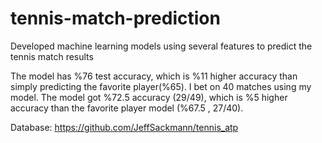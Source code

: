 # tennis-match-prediction
Developed machine learning models using several features to predict the tennis match results

The model has %76 test accuracy, which is %11 higher accuracy than simply predicting the favorite player(%65).
I bet on 40 matches using my model. The model got %72.5 accuracy (29/49), which is %5 higher accuracy than the favorite player model (%67.5 , 27/40).

Database: https://github.com/JeffSackmann/tennis_atp
